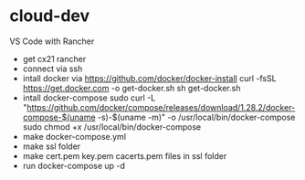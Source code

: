 # cloud-dev
VS Code with Rancher

- get cx21 rancher
- connect via ssh
- intall docker via https://github.com/docker/docker-install
    curl -fsSL https://get.docker.com -o get-docker.sh
    sh get-docker.sh
- intall docker-compose
    sudo curl -L "https://github.com/docker/compose/releases/download/1.28.2/docker-compose-$(uname -s)-$(uname -m)" -o /usr/local/bin/docker-compose
    sudo chmod +x /usr/local/bin/docker-compose
- make docker-compose.yml
- make ssl folder
- make cert.pem key.pem cacerts.pem files in ssl folder
- run
    docker-compose up -d
